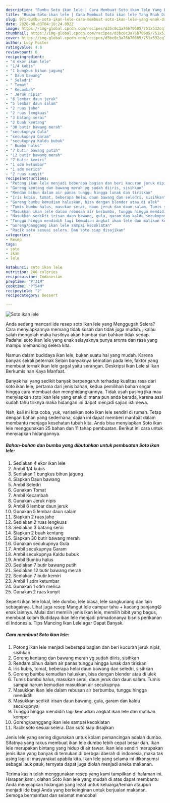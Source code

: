 ```yaml
---
description: "Bumbu Soto ikan lele | Cara Membuat Soto ikan lele Yang Enak Dan Mudah"
title: "Bumbu Soto ikan lele | Cara Membuat Soto ikan lele Yang Enak Dan Mudah"
slug: 971-bumbu-soto-ikan-lele-cara-membuat-soto-ikan-lele-yang-enak-dan-mudah
date: 2020-08-03T04:10:24.092Z
image: https://img-global.cpcdn.com/recipes/d3bc0c3a76b70605/751x532cq70/soto-ikan-lele-foto-resep-utama.jpg
thumbnail: https://img-global.cpcdn.com/recipes/d3bc0c3a76b70605/751x532cq70/soto-ikan-lele-foto-resep-utama.jpg
cover: https://img-global.cpcdn.com/recipes/d3bc0c3a76b70605/751x532cq70/soto-ikan-lele-foto-resep-utama.jpg
author: Lucy Foster
ratingvalue: 4.8
reviewcount: 6
recipeingredient:
- "4 ekor ikan lele"
- "1/4 kubis"
- "1 bungkus bihun jagung"
- " Daun bawang"
- " Seledri"
- " Tomat"
- " Kecambah"
- " Jeruk nipis"
- "6 lembar daun jeruk"
- "5 lembar daun salam"
- "2 ruas jahe"
- "2 ruas lengkuas"
- "3 batang serai"
- "2 buah kentang"
- "30 butir bawang merah"
- "secukupnya Gula"
- "secukupnya Garam"
- "secukupnya Kaldu bubuk"
- " Bumbu halus"
- "7 butir bawang putih"
- "12 butir bawang merah"
- "7 butir kemiri"
- "1 sdm ketumbar"
- "1 sdm merica"
- "2 ruas kunyit"
recipeinstructions:
- "Potong ikan lele menjadi beberapa bagian dan beri kucuran jeruk nipis, sisihkan"
- "Goreng kentang dan bawang merah yg sudah diiris, sisihkan"
- "Rendam bihun dalam air panas tunggu hingga lunak dan tiriskan"
- "Iris kubis, tomat, beberapa helai daun bawang dan seledri, sisihkan"
- "Goreng bumbu kemudian haluskan, bisa dengan blender atau di ulek"
- "Tumis bumbu halus, masukan serai, daun jeruk dan daun salam. Tumis sampai harum kemudian masukkan air secukupnya"
- "Masukkan ikan lele dalam rebusan air berbumbu, tunggu hingga mendidih"
- "Masukkan sedikit irisan daun bawang, gula, garam dan kaldu secukupnya"
- "Tunggu hingga mendidih lagi kemudian angkat ikan lele dan matikan kompor"
- "Goreng/panggang ikan lele sampai kecoklatan"
- "Racik soto sesuai selera. Dan soto siap disajikan"
categories:
- Resep
tags:
- soto
- ikan
- lele

katakunci: soto ikan lele 
nutrition: 206 calories
recipecuisine: Indonesian
preptime: "PT31M"
cooktime: "PT54M"
recipeyield: "2"
recipecategory: Dessert

---
```



![Soto ikan lele](https://img-global.cpcdn.com/recipes/d3bc0c3a76b70605/751x532cq70/soto-ikan-lele-foto-resep-utama.jpg)

Anda sedang mencari ide resep soto ikan lele yang Menggugah Selera? Cara menyiapkannya memang tidak susah dan tidak juga mudah. jikalau salah mengolah maka hasilnya akan hambar dan bahkan tidak sedap. Padahal soto ikan lele yang enak selayaknya punya aroma dan rasa yang mampu memancing selera kita.

Namun dalam budidaya ikan lele, bukan suatu hal yang mudah. Karena banyak sekali peternak Selain banyaknya kematian pada lele, faktor yang membuat ternak ikan lele gagal yaitu serangan. Deskripsi Ikan Lele si Ikan Berkumis nan Kaya Manfaat.

Banyak hal yang sedikit banyak berpengaruh terhadap kualitas rasa dari soto ikan lele, pertama dari jenis bahan, kedua pemilihan bahan segar hingga cara membuat dan menghidangkannya. Tidak usah pusing jika mau menyiapkan soto ikan lele yang enak di mana pun anda berada, karena asal sudah tahu triknya maka hidangan ini dapat menjadi sajian istimewa.


Nah, kali ini kita coba, yuk, variasikan soto ikan lele sendiri di rumah. Tetap dengan bahan yang sederhana, sajian ini dapat memberi manfaat dalam membantu menjaga kesehatan tubuh kita. Anda bisa menyiapkan Soto ikan lele menggunakan 25 bahan dan 11 tahap pembuatan. Berikut ini cara untuk menyiapkan hidangannya.

<!--inarticleads1-->

##### Bahan-bahan dan bumbu yang dibutuhkan untuk pembuatan Soto ikan lele:

1. Sediakan 4 ekor ikan lele
1. Ambil 1/4 kubis
1. Sediakan 1 bungkus bihun jagung
1. Siapkan  Daun bawang
1. Ambil  Seledri
1. Gunakan  Tomat
1. Ambil  Kecambah
1. Gunakan  Jeruk nipis
1. Ambil 6 lembar daun jeruk
1. Gunakan 5 lembar daun salam
1. Siapkan 2 ruas jahe
1. Sediakan 2 ruas lengkuas
1. Sediakan 3 batang serai
1. Siapkan 2 buah kentang
1. Siapkan 30 butir bawang merah
1. Gunakan secukupnya Gula
1. Ambil secukupnya Garam
1. Ambil secukupnya Kaldu bubuk
1. Ambil  Bumbu halus
1. Sediakan 7 butir bawang putih
1. Sediakan 12 butir bawang merah
1. Sediakan 7 butir kemiri
1. Ambil 1 sdm ketumbar
1. Gunakan 1 sdm merica
1. Gunakan 2 ruas kunyit


Seperti ikan lele lokal, lele dumbo, lele biasa, lele sangkuriang dan lain sebagainya. Lihat juga resep Mangut lele campur tahu + kacang panjang😆 enak lainnya. Mulai dari memilih jenis ikan lele, memilih bibit yang bagus, membuat kolam Budidaya ikan lele menjadi primadonanya bisnis perikanan di Indonesia. Tips Mancing Ikan Lele agar Dapat Banyak. 

<!--inarticleads2-->

##### Cara membuat Soto ikan lele:

1. Potong ikan lele menjadi beberapa bagian dan beri kucuran jeruk nipis, sisihkan
1. Goreng kentang dan bawang merah yg sudah diiris, sisihkan
1. Rendam bihun dalam air panas tunggu hingga lunak dan tiriskan
1. Iris kubis, tomat, beberapa helai daun bawang dan seledri, sisihkan
1. Goreng bumbu kemudian haluskan, bisa dengan blender atau di ulek
1. Tumis bumbu halus, masukan serai, daun jeruk dan daun salam. Tumis sampai harum kemudian masukkan air secukupnya
1. Masukkan ikan lele dalam rebusan air berbumbu, tunggu hingga mendidih
1. Masukkan sedikit irisan daun bawang, gula, garam dan kaldu secukupnya
1. Tunggu hingga mendidih lagi kemudian angkat ikan lele dan matikan kompor
1. Goreng/panggang ikan lele sampai kecoklatan
1. Racik soto sesuai selera. Dan soto siap disajikan


Jenis lele yang sering digunakan untuk kolam pemancingan adalah dumbo. Sifatnya yang rakus membuat ikan lele dumbo lebih cepat besar dan. Ikan lele merupakan bintang yang hidup di air tawar. Ikan lele sendiri merupakan jenis ikan yang banyak di temukan di berbgai daerah di indonesia, maka tak asing lagi di masyarakat apabila kita. Ikan lele yang selama ini dikonsumsi sebagai lauk pauk, ternyata dapat juga diolah menjadi aneka makanan. 

Terima kasih telah menggunakan resep yang kami tampilkan di halaman ini. Harapan kami, olahan Soto ikan lele yang mudah di atas dapat membantu Anda menyiapkan hidangan yang lezat untuk keluarga/teman ataupun menjadi ide bagi Anda yang berkeinginan untuk berjualan makanan. Semoga bermanfaat dan selamat mencoba!
